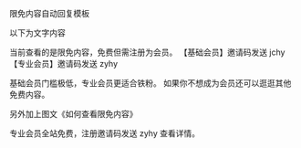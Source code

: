 限免内容自动回复模板





以下为文字内容



 当前查看的是限免内容，免费但需注册为会员。
【基础会员】邀请码发送 jchy
【专业会员】邀请码发送 zyhy 

基础会员门槛极低，专业会员更适合铁粉。
如果你不想成为会员还可以逛逛其他免费内容。 



另外加上图文《如何查看限免内容》



专业会员全站免费，注册邀请码发送 zyhy 查看详情。



